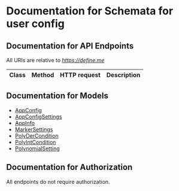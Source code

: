 # Documentation for Schemata for user config

<a name="documentation-for-api-endpoints"></a>
## Documentation for API Endpoints

All URIs are relative to *https://define.me*

Class | Method | HTTP request | Description
------------ | ------------- | ------------- | -------------


<a name="documentation-for-models"></a>
## Documentation for Models

 - [AppConfig](.//Models/AppConfig.md)
 - [AppConfigSettings](.//Models/AppConfigSettings.md)
 - [AppInfo](.//Models/AppInfo.md)
 - [MarkerSettings](.//Models/MarkerSettings.md)
 - [PolyDerCondition](.//Models/PolyDerCondition.md)
 - [PolyIntCondition](.//Models/PolyIntCondition.md)
 - [PolynomialSetting](.//Models/PolynomialSetting.md)


<a name="documentation-for-authorization"></a>
## Documentation for Authorization

All endpoints do not require authorization.
